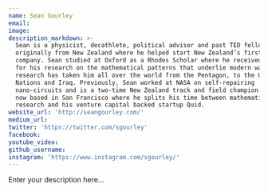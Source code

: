 ```yaml
---
name: Sean Gourley
email:
image:
description_markdown: >-
  Sean is a physicist, decathlete, political advisor and past TED fellow. He is
  originally from New Zealand where he helped start New Zealand’s first nanotech
  company. Sean studied at Oxford as a Rhodes Scholar where he received a PhD
  for his research on the mathematical patterns that underlie modern war. This
  research has taken him all over the world from the Pentagon, to the United
  Nations and Iraq. Previously, Sean worked at NASA on self-repairing
  nano-circuits and is a two-time New Zealand track and field champion. Sean is
  now based in San Francisco where he splits his time between mathematical
  research and his venture capital backed startup Quid.
website_url: 'http://seangourley.com/'
medium_url:
twitter: 'https://twitter.com/sgourley'
facebook:
youtube_video:
github_username:
instagram: 'https://www.instagram.com/sgourley/'
---
```


Enter your description here...
